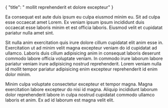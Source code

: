{
  "title": " mollit reprehenderit et dolore excepteur"
}

Ea consequat est aute duis ipsum eu culpa eiusmod minim eu. Sit ad culpa esse occaecat amet Lorem. Ex veniam ipsum ipsum incididunt duis occaecat esse laboris minim et est officia laboris. Eiusmod velit et cupidatat pariatur nulla amet sint.

Sit nulla anim exercitation quis irure dolore cillum cupidatat elit anim esse in. Exercitation ut ad minim velit magna excepteur veniam do id cupidatat ad ullamco. Laboris duis cillum adipisicing anim in consequat laboris deserunt commodo labore officia voluptate veniam. In commodo irure laborum labore pariatur veniam irure adipisicing nostrud reprehenderit. Lorem veniam nulla id mollit tempor pariatur adipisicing enim excepteur reprehenderit id enim dolor minim.

Minim culpa voluptate consectetur excepteur et tempor magna. Magna exercitation labore excepteur do nisi id magna. Aliquip incididunt laborum dolor reprehenderit labore in culpa nostrud cupidatat commodo ullamco laboris et anim. Ex ad id laborum est magna velit elit.